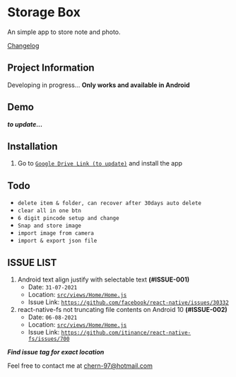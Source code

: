 # Storage Box

An simple app to store note and photo.

[Changelog](CHANGELOG.md)

## Project Information

Developing in progress...
**Only works and available in Android**

## Demo

**_to update..._**

## Installation

1. Go to [`Google Drive Link (to update)`](https://google.com/) and install the app

## Todo

- `delete item & folder, can recover after 30days auto delete`
- `clear all in one btn`
- `6 digit pincode setup and change`
- `Snap and store image`
- `import image from camera`
- `import & export json file`

## ISSUE LIST

1. Android text align justify with selectable text **(#ISSUE-001)**
   - Date: `31-07-2021`
   - Location: [`src/views/Home/Home.js`](src/views/Home/Home.js)
   - Issue Link: [`https://github.com/facebook/react-native/issues/30332`](https://github.com/facebook/react-native/issues/30332)
2. react-native-fs not truncating file contents on Android 10 **(#ISSUE-002)**
   - Date: `06-08-2021`
   - Location: [`src/views/Home/Home.js`](src/views/Home/Home.js)
   - Issue Link: [`https://github.com/itinance/react-native-fs/issues/700`](https://github.com/itinance/react-native-fs/issues/700)

**_Find issue tag for exact location_**



Feel free to contact me at chern-97@hotmail.com
